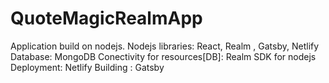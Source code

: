 # QuoteMagicRealmApp
Application build on nodejs.
Nodejs libraries: React, Realm , Gatsby, Netlify
Database: MongoDB
Conectivity for resources[DB]: Realm SDK for nodejs
Deployment: Netlify
Building : Gatsby
